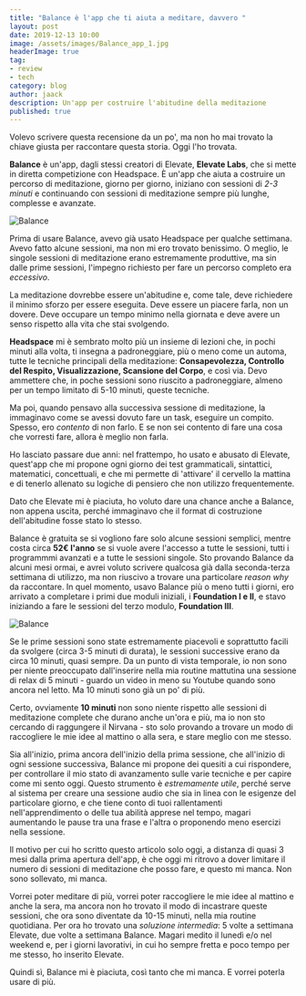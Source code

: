 ```yaml
---
title: "Balance è l'app che ti aiuta a meditare, davvero "
layout: post
date: 2019-12-13 10:00
image: /assets/images/Balance_app_1.jpg
headerImage: true
tag:
- review
- tech
category: blog
author: jaack
description: Un'app per costruire l'abitudine della meditazione
published: true
---
```


Volevo scrivere questa recensione da un po', ma non ho mai trovato la chiave
 giusta per raccontare questa storia. Oggi l'ho trovata.

**Balance** è un'app, dagli stessi creatori di Elevate, **Elevate Labs**, che si mette
in diretta competizione con Headspace. È un'app che aiuta a costruire un percorso
di meditazione, giorno per giorno, iniziano con sessioni di *2-3 minuti* e
continuando con sessioni di meditazione sempre più lunghe, complesse e avanzate.

<img class="image" src="{{base}}/assets/images/Balance_app_1.png" alt="Balance">

Prima di usare Balance, avevo già usato Headspace per qualche settimana. Avevo fatto
alcune sessioni, ma non mi ero trovato benissimo. O meglio, le singole sessioni di
meditazione erano estremamente produttive, ma sin dalle prime sessioni, l'impegno richiesto
per fare un percorso completo era *eccessivo*.

La  meditazione dovrebbe essere un'abitudine e, come tale, deve richiedere il minimo
sforzo per essere eseguita. Deve essere un piacere farla, non un dovere. Deve occupare
un tempo minimo nella giornata e deve avere un senso rispetto alla vita che stai
svolgendo.

**Headspace** mi è sembrato molto più un insieme di lezioni che, in pochi minuti alla volta,
ti insegna a padroneggiare, più o meno come un automa, tutte le tecniche principali
 della meditazione: **Consapevolezza, Controllo del Respito, Visualizzazione, Scansione del Corpo**,
 e così via. Devo ammettere che, in poche sessioni sono riuscito a padroneggiare,
 almeno per un tempo limitato di 5-10 minuti, queste tecniche.

Ma poi, quando pensavo alla successiva sessione di meditazione, la immaginavo come
se avessi dovuto fare un task, eseguire un compito. Spesso, ero *contento* di non farlo.
E se non sei contento di fare una cosa che vorresti fare, allora è meglio non farla.

Ho lasciato passare due anni: nel frattempo, ho usato e abusato di Elevate, quest'app
che mi propone ogni giorno dei test grammaticali, sintattici, matematici, concettuali, e che
mi permette di 'attivare' il cervello la mattina e di tenerlo allenato su
logiche di pensiero che non utilizzo frequentemente.

Dato che Elevate mi è piaciuta, ho voluto dare una chance anche a Balance, non appena uscita,
perché immaginavo che il format di costruzione dell'abitudine fosse stato lo stesso.

Balance è gratuita se si vogliono fare solo alcune sessioni semplici, mentre costa circa
 **52€ l'anno** se si vuole avere l'accesso a tutte le sessioni, tutti i programmmi avanzati
 e a tutte le sessioni singole. Sto provando Balance da alcuni mesi ormai, e avrei voluto scrivere qualcosa già dalla seconda-terza settimana di utilizzo, ma non riuscivo a trovare una particolare *reason why* da raccontare.
 In quel momento, usavo Balance più o meno tutti i giorni, ero arrivato a completare i
 primi due moduli iniziali, i **Foundation I e II**, e stavo iniziando a fare le
 sessioni del terzo modulo, **Foundation III**.

<img class="image" src="{{base}}/assets/images/Balance_app_2.png" alt="Balance">

Se le prime sessioni sono state estremamente piacevoli e soprattutto facili da svolgere
 (circa 3-5 minuti di durata), le sessioni successive erano da circa 10 minuti, quasi sempre.
 Da un punto di vista temporale, io non sono per niente preoccupato dall'inserire nella mia
 routine mattutina una sessione di relax di 5 minuti - guardo un video in meno su Youtube quando
 sono ancora nel letto. Ma 10 minuti sono già un po' di più.

Certo, ovviamente **10 minuti** non sono niente rispetto alle sessioni di meditazione
 complete che durano anche un'ora e più, ma io non sto cercando di raggungere il Nirvana -
 sto solo provando a trovare un modo di raccogliere le mie idee al mattino o alla sera, e
 stare meglio con me stesso.

Sia all'inizio, prima ancora dell'inizio della prima sessione, che all'inizio di ogni sessione
successiva, Balance mi propone dei quesiti a cui rispondere, per controllare il mio stato di
avanzamento sulle varie tecniche e per capire come mi sento oggi. Questo strumento è *estremamente utile*,
perché serve al sistema per creare una sessione audio che sia in linea con le esigenze del particolare giorno,
e che tiene conto di tuoi rallentamenti nell'apprendimento o delle tua abilità apprese nel tempo,
magari aumentando le pause tra una frase e l'altra o proponendo meno esercizi nella sessione.

Il motivo per cui ho scritto questo articolo solo oggi, a distanza di quasi 3 mesi dalla
prima apertura dell'app, è che oggi mi ritrovo a dover limitare il numero di sessioni di meditazione
che posso fare, e questo mi manca. Non sono sollevato, mi manca.

Vorrei poter meditare di più, vorrei poter raccogliere le mie idee al mattino e anche la sera,
ma ancora non ho trovato il modo di incastrare queste sessioni, che ora sono diventate da 10-15 minuti,
nella mia routine quotidiana. Per ora ho trovato una *soluzione intermedia*: 5 volte a settimana Elevate,
due volte a settimana Balance. Magari medito il lunedì e/o nel weekend e, per i giorni lavorativi, in cui
ho sempre fretta e poco tempo per me stesso, ho inserito Elevate.

Quindi sì, Balance mi è piaciuta, così tanto che mi manca. E vorrei poterla usare di più.
